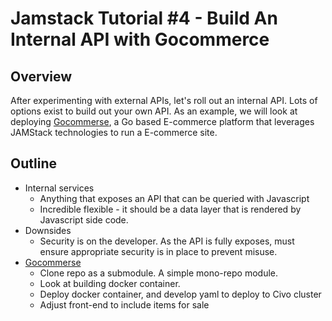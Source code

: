 # Jamstack Tutorial #4 - Build An Internal API with Gocommerce

## Overview

After experimenting with external APIs, let's roll out an internal API.  Lots of options exist to build out your own API.  As an example, we will look at 
deploying [Gocommerse](https://github.com/netlify/gocommerce), a Go based E-commerce platform that leverages JAMStack technologies to run a E-commerce site.

## Outline

- Internal services
    - Anything that exposes an API that can be queried with Javascript
    - Incredible flexible - it should be a data layer that is rendered by Javascript side code.
- Downsides
    - Security is on the developer.  As the API is fully exposes, must ensure appropriate security is in place to prevent misuse.
- [Gocommerse](https://github.com/netlify/gocommerce)
    - Clone repo as a submodule.  A simple mono-repo module.
    - Look at building docker container.
    - Deploy docker container, and develop yaml to deploy to Civo cluster
    - Adjust front-end to include items for sale